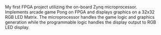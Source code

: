 My first FPGA project utilizing the on-board Zynq microprocessor.
Implements arcade game Pong on FPGA and displays graphics on a 32x32 RGB LED Matrix.
The microprocessor handles the game logic and graphics generation while the programmable logic handles the display output to RGB LED display.
